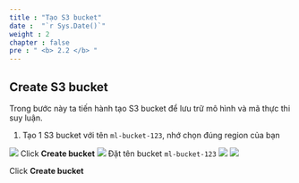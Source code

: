 ```yaml
---
title : "Tạo S3 bucket"
date :  "`r Sys.Date()`" 
weight : 2 
chapter : false
pre : " <b> 2.2 </b> "
---
```


## Create S3 bucket
Trong bước này ta tiến hành tạo S3 bucket để lưu trữ mô hình và mã thực thi suy luận.

1. Tạo 1 S3 bucket với tên ```ml-bucket-123```, nhớ chọn đúng region của bạn

![](../../images/saved/010.png)
Click **Create bucket**
![](../../images/saved/011.png)
Đặt tên bucket ```ml-bucket-123```
![](../../images/saved/012.png)
![](../../images/saved/013.png)

Click **Create bucket**